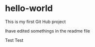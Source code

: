 # hello-world
This is my first Git Hub project

Ihave edited somethings in the readme file


Test Test